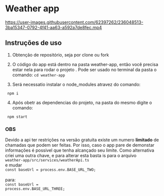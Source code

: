 # Weather app

https://user-images.githubusercontent.com/62397262/236048513-3ba15347-0792-4f41-aa63-a592a7de8fec.mp4



## Instruções de uso
1. Obtenção de repositório, seja por clone ou fork
2. O código do app está dentro na pasta weather-app, então você precisa estar nela para rodar o projeto . Pode ser usado no terminal da pasta o comando:
<code>cd weather-app </code>

3. Será necessatio instalar o node_modules atravez do comando:

<code> npm i</code>

4. Após obetr as dependencias do projeto, na pasta do mesmo digite o comando:

<code> npm start</code>


### OBS
Devido a api ter restrições na versão gratuita existe um numero <b>limitado</b> de chamadas que podem ser feitas. Por isso, caso o app pare de demonstar informações é possivel que tenha alcançado seu limite. Como alternativa criei uma outra chave, e para alterar esta basta is para o arquivo
</br>
<code>weather-app/src/services/weatherApi.ts</code>
</br>
e mudar 
</br>
<code>const baseUrl = process.env.BASE_URL_TWO;
</code>
</br>
para:
</br>
<code>const baseUrl = process.env.BASE_URL_THREE;
</code>
